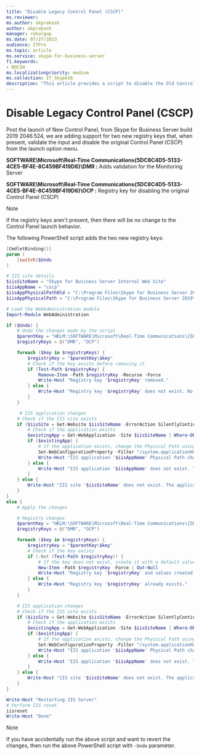 ```yaml
---
title: "Disable Legacy Control Panel (CSCP)"
ms.reviewer: 
ms.author: akprakash
author: akprakash
manager: rahulgup
ms.date: 07/27/2023
audience: ITPro
ms.topic: article
ms.service: skype-for-business-server
f1.keywords:
- NOCSH
ms.localizationpriority: medium
ms.collection: IT_Skype16
description: "This article provides a script to disable the Old Control Panel."
---
```





# Disable Legacy Control Panel (CSCP)

Post the launch of New Control Panel, from Skype for Business Server build 2019 2046.524, we are adding support for two new registry keys that, when present, validate the input and disable the original Control Panel (CSCP) from the launch option menu.

**SOFTWARE\Microsoft\Real-Time Communications\{5DC8C4D5-5133-4CE5-BF4E-8C459BF419D6}\DMR :** 
Adds validation for the Monitoring Server  

**SOFTWARE\Microsoft\Real-Time Communications\{5DC8C4D5-5133-4CE5-BF4E-8C459BF419D6}\OCP :** 
Registry key for disabling the original Control Panel (CSCP)

> [!NOTE]
> If the registry keys aren't present, then there will be no change to the Control Panel launch behavior.

The following PowerShell script adds the two new registry keys: 

```powershell
[CmdletBinding()]
param (
    [switch]$Undo
)

# IIS site details
$iisSiteName = "Skype for Business Server Internal Web Site"
$iisAppName = "cscp"
$iisAppPhysicalPathOld = "C:\Program Files\Skype for Business Server 2019\Web Components\AdminUI"
$iisAppPhysicalPath = "C:\Program Files\Skype for Business Server 2019\Web Components"

# Load the WebAdministration module
Import-Module WebAdministration

if ($Undo) {
    # Undo the changes made by the script
    $parentKey = "HKLM:\SOFTWARE\Microsoft\Real-Time Communications\{5DC8C4D5-5133-4CE5-BF4E-8C459BF419D6}"
    $registryKeys = @("DMR", "OCP")

    foreach ($key in $registryKeys) {
        $registryKey = "$parentKey\$key"
        # Check if the key exists before removing it
        if (Test-Path $registryKey) {
            Remove-Item -Path $registryKey -Recurse -Force
            Write-Host "Registry key '$registryKey' removed."
        } else {
            Write-Host "Registry key '$registryKey' does not exist. No changes were made."
        }
    }

     # IIS application changes
    # Check if the IIS site exists
    if ($iisSite = Get-Website $iisSiteName -ErrorAction SilentlyContinue) {
        # Check if the application exists
        $existingApp = Get-WebApplication -Site $iisSiteName | Where-Object { $_.Path -eq "/$iisAppName" }
        if ($existingApp) {
            # If the application exists, change the Physical Path using Set-WebConfigurationProperty
            Set-WebConfigurationProperty -Filter "/system.applicationHost/sites/site[@name='$iisSiteName']/application[@path='/$iisAppName']/virtualDirectory[@path='/']" -Name "physicalPath" -Value $iisAppPhysicalPathOld
            Write-Host "IIS application '$iisAppName' Physical Path changed to '$iisAppPhysicalPathOld'."
        } else {
            Write-Host "IIS application '$iisAppName' does not exist. The Physical Path cannot be changed."
        }
    } else {
        Write-Host "IIS site '$iisSiteName' does not exist. The application cannot be changed."
    }
}
else {
    # Apply the changes

    # Registry changes
    $parentKey = "HKLM:\SOFTWARE\Microsoft\Real-Time Communications\{5DC8C4D5-5133-4CE5-BF4E-8C459BF419D6}"
    $registryKeys = @("DMR", "OCP")

    foreach ($key in $registryKeys) {
        $registryKey = "$parentKey\$key"
        # Check if the key exists
        if (-Not (Test-Path $registryKey)) {
            # If the key does not exist, create it with a default value or add any necessary subkeys or values
            New-Item -Path $registryKey -Force | Out-Null
            Write-Host "Registry key '$registryKey' and values created."
        } else {
            Write-Host "Registry key '$registryKey' already exists."
        }
    }

    # IIS application changes
    # Check if the IIS site exists
    if ($iisSite = Get-Website $iisSiteName -ErrorAction SilentlyContinue) {
        # Check if the application exists
        $existingApp = Get-WebApplication -Site $iisSiteName | Where-Object { $_.Path -eq "/$iisAppName" }
        if ($existingApp) {
            # If the application exists, change the Physical Path using Set-WebConfigurationProperty
            Set-WebConfigurationProperty -Filter "/system.applicationHost/sites/site[@name='$iisSiteName']/application[@path='/$iisAppName']/virtualDirectory[@path='/']" -Name "physicalPath" -Value $iisAppPhysicalPath
            Write-Host "IIS application '$iisAppName' Physical Path changed to '$iisAppPhysicalPath'."
        } else {
            Write-Host "IIS application '$iisAppName' does not exist. The Physical Path cannot be changed."
        }
    } else {
        Write-Host "IIS site '$iisSiteName' does not exist. The application cannot be changed."
    }
}

Write-Host "Restarting IIS Server"
# Perform IIS reset
iisreset
Write-Host "Done"
```
> [!NOTE]
> If you have accidentally run the above script and want to revert the changes, then run the above PowerShell script with `-Undo` parameter.

